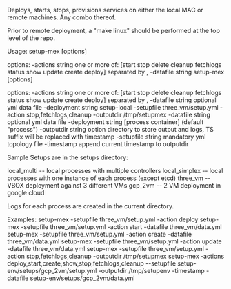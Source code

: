   
Deploys, starts, stops, provisions services on either the local MAC or remote machines.  Any combo thereof.


Prior to remote deployment, a "make linux" should be performed at the top level of the repo.

Usage:
setup-mex [options]

options:
  -actions string
        one or more of: [start stop delete cleanup fetchlogs status show update create deploy] separated by ,
  -datafile string
setup-mex [options]

options:
  -actions string
        one or more of: [start stop delete cleanup fetchlogs status show update create deploy] separated by ,
  -datafile string
        optional yml data file
  -deployment string
setup-local -setupfile three_vm/setup.yml -action stop,fetchlogs,cleanup -outputdir /tmp/setupmex
  -datafile string
        optional yml data file
  -deployment string
        [process container] (default "process")
  -outputdir string
        option directory to store output and logs, TS suffix will be replaced with timestamp
  -setupfile string
        mandatory yml topology file
  -timestamp
        append current timestamp to outputdir

Sample Setups are in the setups directory:

local_multi -- local processes with multiple controllers
local_simplex -- local processes with one instance of each process (except etcd)
three_vm -- VBOX deployment against 3 different VMs
gcp_2vm -- 2 VM deployment in google cloud

Logs for each process are created in the current directory.

Examples:
setup-mex -setupfile three_vm/setup.yml -action deploy
setup-mex -setupfile three_vm/setup.yml -action start -datafile three_vm/data.yml
setup-mex -setupfile three_vm/setup.yml -action create -datafile three_vm/data.yml
setup-mex -setupfile three_vm/setup.yml -action update -datafile three_vm/data.yml
setup-mex -setupfile three_vm/setup.yml -action stop,fetchlogs,cleanup -outputdir /tmp/setupmex
setup-mex  -actions deploy,start,create,show,stop,fetchlogs,cleanup --setupfile  setup-env/setups/gcp_2vm/setup.yml -outputdir /tmp/setupenv -timestamp -datafile setup-env/setups/gcp_2vm/data.yml
